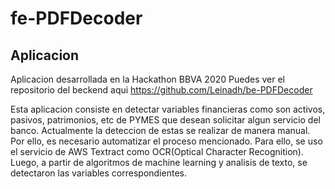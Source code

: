 # fe-PDFDecoder

## Aplicacion
Aplicacion desarrollada en la Hackathon BBVA 2020
Puedes ver el repositorio del beckend aqui https://github.com/Leinadh/be-PDFDecoder

Esta aplicacion consiste en detectar variables financieras como son activos, pasivos, patrimonios, etc de PYMES que desean solicitar algun servicio del banco. Actualmente la deteccion de estas se realizar de manera manual. Por ello, es necesario automatizar el proceso mencionado. Para ello, se uso el servicio de AWS Textract como OCR(Optical Character Recognition). Luego, a partir de algoritmos de machine learning y analisis de texto, se detectaron las variables correspondientes.  
